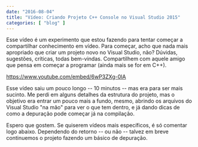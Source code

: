 ```yaml
---
date: "2016-08-04"
title: "Vídeo: Criando Projeto C++ Console no Visual Studio 2015"
categories: [ "blog" ]
---
```

Esse vídeo é um experimento que estou fazendo para tentar começar a compartilhar conhecimento em vídeo. Para começar, acho que nada mais apropriado que criar um projeto novo no Visual Studio, não? Dúvidas, sugestões, críticas, todas bem-vindas. Compartilhem com aquele amigo que pensa em começar a programar (ainda mais se for em C++).

https://www.youtube.com/embed/6wP3ZXg-0lA

Esse vídeo saiu um pouco longo -- 10 minutos -- mas era para ser mais sucinto. Me perdi em alguns detalhes da estrutura do projeto, mas o objetivo era entrar um pouco mais a fundo, mesmo, abrindo os arquivos do Visual Studio "na mão" para ver o que tem dentro, e já dando dicas de como a depuração pode começar já na compilação.

Espero que gostem. Se quiserem vídeos mais específicos, é só comentar logo abaixo. Dependendo do retorno -- ou não -- talvez em breve continuemos o projeto fazendo um básico de depuração.
